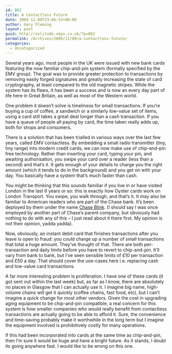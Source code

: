 ```yaml
---
id: 862
title: A Contactless Future
date: 2009-11-09T23:06:53+00:00
author: Gary Fleming
layout: post
guid: http://solitude.vkps.co.uk/?p=862
permalink: /Archives/2009/11/09/a-contactless-future/
categories:
  - Uncategorized
---
```

Several years ago, most people in the UK were issued with new bank cards featuring the now familiar chip-and-pin system (formally specified by the EMV group). The goal was to provide greater protection to transactions by removing easily forged signatures and greatly increasing the state of card cryptography, at least compared to the old magnetic stripes. While the system has its flaws, it has been a success and is now an every day part of life here in Great Britain, as well as most of the Western world.

One problem it doesn&#8217;t solve is timeliness for small transactions. If you&#8217;re buying a cup of coffee, a sandwich or a similarly low-value set of items, using a card still takes a great deal longer than a cash transaction. If you have a queue of people all paying by card, the time taken really adds up, both for shops and consumers.

There is a solution that has been trialled in various ways over the last few years, called EMV contactless. By embedding a small radio transmitter (tiny, tiny range) into modern credit cards, we can now make use of chip-and-pin free technology. Rather than inserting your card, typing your pin, and awaiting authorisation, you swipe your card over a reader (less than a second) and that&#8217;s it. It gets enough of your details to charge you the right amount (which it tends to do in the background) and you get on with your day. You basically have a system that&#8217;s much faster than cash.

You might be thinking that this sounds familiar if you live in or have visited London in the last 6 years or so: this is exactly how Oyster cards work on London Transport. You swipe, you walk through, and that&#8217;s it. It may also be familiar to American readers who are part of the Chase bank. It&#8217;s been deployed by them under the name [Chase Blink](http://www.chaseblink.com/). (I should say I was once employed by another part of Chase&#8217;s parent company, but obviously had nothing to do with any of this &#8211; I just read about it there first. My opinion is not their opinion, yadda yadda).

Now, obviously, an instant debit card that finishes transactions after you leave is open to fraud: you could charge up a number of small transactions that total a huge amount. They&#8217;ve thought of that. There are both per-transaction and daily limits before you have to revert to chip-and-pin. It&#8217;ll vary from bank to bank, but I&#8217;ve seen sensible limits of £10 per transaction and £50 a day. That should cover the use-cases here i.e. replacing cash and low-value card transactions.

A far more interesting problem is proliferation. I have one of these cards (it got sent out within the last week) but, as far as I know, there are absolutely no places in Glasgow that I can actually use it. I imagine big name, high-volume chains will get it quickly (coffee chains, fast food, etc), but I can&#8217;t imagine a quick change for most other vendors. Given the cost in upgrading aging equipment to be chip-and-pin compatible, a real concern for this system is how smaller companies who would really benefit from contactless transactions are actually going to be able to afford it. Sure, the convenience and time-saving probably make it worthwhile in the long term but I imagine the equipment involved is prohibitively costly for many operations.

If this had been incorporated into cards at the same time as chip-and-pin, then I&#8217;m sure it would be huge and have a bright future. As it stands, I doubt its going anywhere fast. I would like to be wrong on this one.